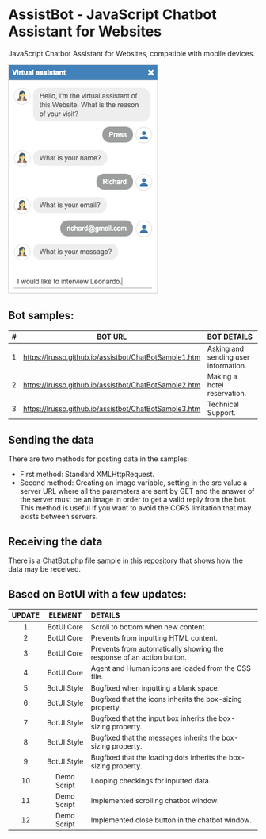 # AssistBot - JavaScript Chatbot Assistant for Websites

JavaScript Chatbot Assistant for Websites, compatible with mobile devices.

![alt screen](https://raw.githubusercontent.com/lrusso/assistbot/master/ChatBot.png)

## Bot samples:

| #  | BOT URL  | BOT DETAILS |
| :------------: |:---------------:| :-----|
| 1 | https://lrusso.github.io/assistbot/ChatBotSample1.htm | Asking and sending user information.
| 2 | https://lrusso.github.io/assistbot/ChatBotSample2.htm | Making a hotel reservation.
| 3 | https://lrusso.github.io/assistbot/ChatBotSample3.htm | Technical Support.

## Sending the data

There are two methods for posting data in the samples:

- First method: Standard XMLHttpRequest.
- Second method: Creating an image variable, setting in the src value a server URL where all the parameters are sent by GET and the answer of the server must be an image in order to get a valid reply from the bot. This method is useful if you want to avoid the CORS limitation that may exists between servers.

## Receiving the data

There is a ChatBot.php file sample in this repository that shows how the data may be received.

## Based on BotUI with a few updates:

| UPDATE  | ELEMENT  | DETAILS |
| :------------: |:---------------:| :-----|
| 1 | BotUI Core | Scroll to bottom when new content.
| 2 | BotUI Core | Prevents from inputting HTML content.
| 3 | BotUI Core | Prevents from automatically showing the response of an action button.
| 4 | BotUI Core | Agent and Human icons are loaded from the CSS file.
| 5 | BotUI Style | Bugfixed when inputting a blank space.
| 6 | BotUI Style | Bugfixed that the icons inherits the box-sizing property.
| 7 | BotUI Style | Bugfixed that the input box inherits the box-sizing property.
| 8 | BotUI Style | Bugfixed that the messages inherits the box-sizing property.
| 9 | BotUI Style | Bugfixed that the loading dots inherits the box-sizing property.
| 10 | Demo Script | Looping checkings for inputted data.
| 11 | Demo Script | Implemented scrolling chatbot window.
| 12 | Demo Script | Implemented close button in the chatbot window.
